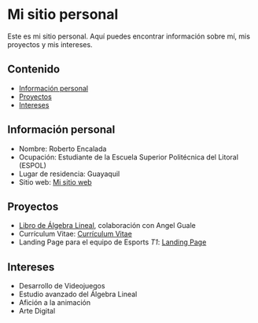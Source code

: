 <!--
**RobertoEncalada/RobertoEncalada** is a ✨ _special_ ✨ repository because its `README.md` (this file) appears on your GitHub profile.

Here are some ideas to get you started:

- 🔭 I’m currently working on ...
- 🌱 I’m currently learning ...
- 👯 I’m looking to collaborate on ...
- 🤔 I’m looking for help with ...
- 💬 Ask me about ...
- 📫 How to reach me: ...
- 😄 Pronouns: ...
- ⚡ Fun fact: ...
-->
# Mi sitio personal
Este es mi sitio personal. Aquí puedes encontrar información sobre mí, mis
proyectos y mis intereses.
## Contenido
* [Información personal](#información-personal)
* [Proyectos](#proyectos)
* [Intereses](#intereses)
## Información personal
* Nombre: Roberto Encalada
* Ocupación: Estudiante de la Escuela Superior Politécnica del Litoral (ESPOL)
* Lugar de residencia: Guayaquil
* Sitio web: [Mi sitio web](https://robertoencalada.github.io/RobertoEncalada/)
## Proyectos
* [Libro de Álgebra Lineal](https://github.com/AngelGuale/libroAL), colaboración con Angel Guale
* Currículum Vitae: [Currículum Vitae](https://robertoencalada.github.io/Curriculum/)
* Landing Page para el equipo de Esports *T1*: [Landing Page](https://robertoencalada.github.io/Landing/)
## Intereses
* Desarrollo de Videojuegos
* Estudio avanzado del Álgebra Lineal
* Afición a la animación
* Arte Digital
